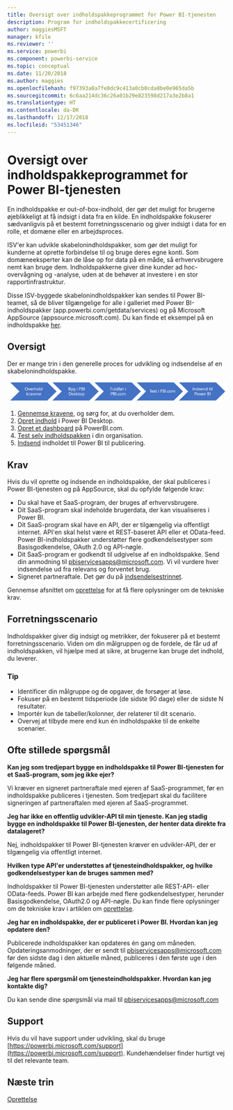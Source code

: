 ```yaml
---
title: Oversigt over indholdspakkeprogrammet for Power BI-tjenesten
description: Program for indholdspakkecertificering
author: maggiesMSFT
manager: kfile
ms.reviewer: ''
ms.service: powerbi
ms.component: powerbi-service
ms.topic: conceptual
ms.date: 11/20/2018
ms.author: maggies
ms.openlocfilehash: f97393a8a7fe8dc9c413a0cb0cda8be0e965da5b
ms.sourcegitcommit: 6c6aa214dc36c26a01b29e823598d217a3e2b8a1
ms.translationtype: HT
ms.contentlocale: da-DK
ms.lasthandoff: 12/17/2018
ms.locfileid: "53451346"
---
```

# <a name="overview-of-the-power-bi-service-content-pack-program"></a>Oversigt over indholdspakkeprogrammet for Power BI-tjenesten
En indholdspakke er out-of-box-indhold, der gør det muligt for brugerne øjeblikkeligt at få indsigt i data fra en kilde. En indholdspakke fokuserer sædvanligvis på et bestemt forretningsscenario og giver indsigt i data for en rolle, et domæne eller en arbejdsproces.

ISV'er kan udvikle skabelonindholdspakker, som gør det muligt for kunderne at oprette forbindelse til og bruge deres egne konti. Som domæneeksperter kan de låse op for data på en måde, så erhvervsbrugere nemt kan bruge dem. Indholdspakkerne giver dine kunder ad hoc-overvågning og -analyse, uden at de behøver at investere i en stor rapportinfrastruktur.

Disse ISV-byggede skabelonindholdspakker kan sendes til Power BI-teamet, så de bliver tilgængelige for alle i galleriet med Power BI-indholdspakker (app.powerbi.com/getdata/services) og på Microsoft AppSource (appsource.microsoft.com). Du kan finde et eksempel på en indholdspakke [her](template-content-pack-experience.md).

## <a name="overview"></a>Oversigt
Der er mange trin i den generelle proces for udvikling og indsendelse af en skabelonindholdspakke.

 ![Proces](media/service-content-pack-overview/developer-content-pack-overview.png)

1. [Gennemse kravene](#requirements), og sørg for, at du overholder dem.
2. [Opret indhold](template-content-pack-authoring.md#queries) i Power BI Desktop.
3. [Opret et dashboard](template-content-pack-authoring.md#dashboard) på PowerBI.com.
4. [Test selv indholdspakken](template-content-pack-testing.md) i din organisation.
5. [Indsend](template-content-pack-testing.md#submission) indholdet til Power BI til publicering.

<a name="requirements"></a>

## <a name="requirements"></a>Krav
Hvis du vil oprette og indsende en indholdspakke, der skal publiceres i Power BI-tjenesten og på AppSource, skal du opfylde følgende krav:

* Du skal have et SaaS-program, der bruges af erhvervsbrugere.
* Dit SaaS-program skal indeholde brugerdata, der kan visualiseres i Power BI.
* Dit SaaS-program skal have en API, der er tilgængelig via offentligt internet. API'en skal helst være et REST-baseret API eller et OData-feed. Power BI-indholdspakker understøtter flere godkendelsestyper som Basisgodkendelse, OAuth 2.0 og API-nøgle. 
* Dit SaaS-program er godkendt til udgivelse af en indholdspakke. Send din anmodning til pbiservicesapps@microsoft.com. Vi vil vurdere hver indsendelse ud fra relevans og forventet brug. 
* Signeret partneraftale. Det gør du på [indsendelsestrinnet](template-content-pack-testing.md#submission).

Gennemse afsnittet om [oprettelse](template-content-pack-authoring.md) for at få flere oplysninger om de tekniske krav.

## <a name="business-scenario"></a>Forretningsscenario
Indholdspakker giver dig indsigt og metrikker, der fokuserer på et bestemt forretningsscenario. Viden om din målgruppen og de fordele, de får ud af indholdspakken, vil hjælpe med at sikre, at brugerne kan bruge det indhold, du leverer.

### <a name="tips"></a>Tip
* Identificer din målgruppe og de opgaver, de forsøger at løse.  
* Fokuser på en bestemt tidsperiode (de sidste 90 dage) eller de sidste N resultater.  
* Importér kun de tabeller/kolonner, der relaterer til dit scenario.  
* Overvej at tilbyde mere end kun én indholdspakke til de enkelte scenarier.  

## <a name="frequently-asked-questions"></a>Ofte stillede spørgsmål
**Kan jeg som tredjepart bygge en indholdspakke til Power BI-tjenesten for et SaaS-program, som jeg ikke ejer?**

Vi kræver en signeret partneraftale med ejeren af SaaS-programmet, før en indholdspakke publiceres i tjenesten. Som tredjepart skal du facilitere signeringen af partneraftalen med ejeren af SaaS-programmet.

**Jeg har ikke en offentlig udvikler-API til min tjeneste. Kan jeg stadig bygge en indholdspakke til Power BI-tjenesten, der henter data direkte fra datalageret?**

Nej, indholdspakker til Power BI-tjenesten kræver en udvikler-API, der er tilgængelig via offentligt internet.

**Hvilken type API'er understøttes af tjenesteindholdspakker, og hvilke godkendelsestyper kan de bruges sammen med?**

Indholdspakker til Power BI-tjenesten understøtter alle REST-API- eller OData-feeds. Power BI kan arbejde med flere godkendelsestyper, herunder Basisgodkendelse, OAuth2.0 og API-nøgle. Du kan finde flere oplysninger om de tekniske krav i artiklen om [oprettelse](template-content-pack-authoring.md#dashboard).

**Jeg har en indholdspakke, der er publiceret i Power BI. Hvordan kan jeg opdatere den?**

Publicerede indholdspakker kan opdateres én gang om måneden. Opdateringsanmodninger, der er sendt til [pbiservicesapps@microsoft.com](mailto:pbiservicesapps@microsoft.com) før den sidste dag i den aktuelle måned, publiceres i den første uge i den følgende måned.

**Jeg har flere spørgsmål om tjenesteindholdspakker. Hvordan kan jeg kontakte dig?**

Du kan sende dine spørgsmål via mail til [pbiservicesapps@microsoft.com](mailto:pbiservicesapps@microsoft.com)

## <a name="support"></a>Support
Hvis du vil have support under udvikling, skal du bruge [https://powerbi.microsoft.com/support](https://powerbi.microsoft.com/support). Kundehændelser finder hurtigt vej til det relevante team.

## <a name="next-step"></a>Næste trin
[Oprettelse](template-content-pack-authoring.md)